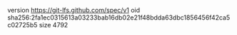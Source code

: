 version https://git-lfs.github.com/spec/v1
oid sha256:2fa1ec0315613a03233bab16db02e21f48bdda63dbc1856456f42ca5c02725b5
size 4792
